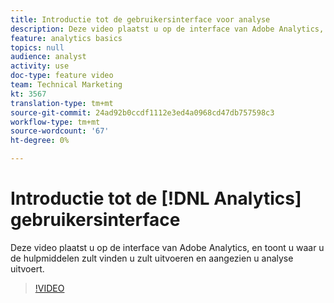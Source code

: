 ```yaml
---
title: Introductie tot de gebruikersinterface voor analyse
description: Deze video plaatst u op de interface van Adobe Analytics, en toont u waar u de hulpmiddelen zult vinden u zult uitvoeren en aangezien u analyse uitvoert.
feature: analytics basics
topics: null
audience: analyst
activity: use
doc-type: feature video
team: Technical Marketing
kt: 3567
translation-type: tm+mt
source-git-commit: 24ad92b0ccdf1112e3ed4a0968cd47db757598c3
workflow-type: tm+mt
source-wordcount: '67'
ht-degree: 0%

---
```



# Introductie tot de [!DNL Analytics] gebruikersinterface

Deze video plaatst u op de interface van Adobe Analytics, en toont u waar u de hulpmiddelen zult vinden u zult uitvoeren en aangezien u analyse uitvoert.

>[!VIDEO](https://video.tv.adobe.com/v/28748/?quality=12)
